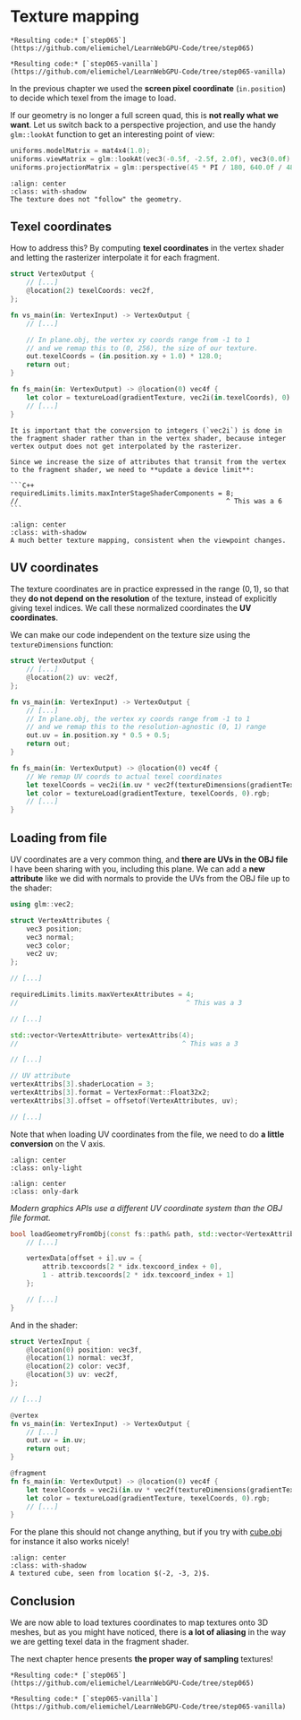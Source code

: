 Texture mapping
===============

````{tab} With webgpu.hpp
*Resulting code:* [`step065`](https://github.com/eliemichel/LearnWebGPU-Code/tree/step065)
````

````{tab} Vanilla webgpu.h
*Resulting code:* [`step065-vanilla`](https://github.com/eliemichel/LearnWebGPU-Code/tree/step065-vanilla)
````

In the previous chapter we used the **screen pixel coordinate** (`in.position`) to decide which texel from the image to load.

If our geometry is no longer a full screen quad, this is **not really what we want**. Let us switch back to a perspective projection, and use the handy `glm::lookAt` function to get an interesting point of view:

```C++
uniforms.modelMatrix = mat4x4(1.0);
uniforms.viewMatrix = glm::lookAt(vec3(-0.5f, -2.5f, 2.0f), vec3(0.0f), vec3(0, 0, 1)); // the last argument indicates our Up direction convention
uniforms.projectionMatrix = glm::perspective(45 * PI / 180, 640.0f / 480.0f, 0.01f, 100.0f);
```

```{figure} /images/wrong-mapping.png
:align: center
:class: with-shadow
The texture does not "follow" the geometry.
```

Texel coordinates
-----------------

How to address this? By computing **texel coordinates** in the vertex shader and letting the rasterizer interpolate it for each fragment.

```rust
struct VertexOutput {
	// [...]
	@location(2) texelCoords: vec2f,
};

fn vs_main(in: VertexInput) -> VertexOutput {
	// [...]

	// In plane.obj, the vertex xy coords range from -1 to 1
	// and we remap this to (0, 256), the size of our texture.
	out.texelCoords = (in.position.xy + 1.0) * 128.0;
	return out;
}

fn fs_main(in: VertexOutput) -> @location(0) vec4f {
	let color = textureLoad(gradientTexture, vec2i(in.texelCoords), 0).rgb;
	// [...]
}
```

```{important}
It is important that the conversion to integers (`vec2i`) is done in the fragment shader rather than in the vertex shader, because integer vertex output does not get interpolated by the rasterizer.
```

````{note}
Since we increase the size of attributes that transit from the vertex to the fragment shader, we need to **update a device limit**:

```C++
requiredLimits.limits.maxInterStageShaderComponents = 8;
//                                                    ^ This was a 6
```
````

```{figure} /images/fixed-mapping.png
:align: center
:class: with-shadow
A much better texture mapping, consistent when the viewpoint changes.
```

UV coordinates
--------------

The texture coordinates are in practice expressed in the range $(0,1)$, so that they **do not depend on the resolution** of the texture, instead of explicitly giving texel indices. We call these normalized coordinates the **UV coordinates**.

We can make our code independent on the texture size using the `textureDimensions` function:

```rust
struct VertexOutput {
	// [...]
	@location(2) uv: vec2f,
};

fn vs_main(in: VertexInput) -> VertexOutput {
	// [...]
	// In plane.obj, the vertex xy coords range from -1 to 1
	// and we remap this to the resolution-agnostic (0, 1) range
	out.uv = in.position.xy * 0.5 + 0.5;
	return out;
}

fn fs_main(in: VertexOutput) -> @location(0) vec4f {
	// We remap UV coords to actual texel coordinates
	let texelCoords = vec2i(in.uv * vec2f(textureDimensions(gradientTexture)));
	let color = textureLoad(gradientTexture, texelCoords, 0).rgb;
	// [...]
}
```

Loading from file
-----------------

UV coordinates are a very common thing, and **there are UVs in the OBJ file** I have been sharing with you, including this plane. We can add a **new attribute** like we did with normals to provide the UVs from the OBJ file up to the shader:

```C++
using glm::vec2;

struct VertexAttributes {
	vec3 position;
	vec3 normal;
	vec3 color;
	vec2 uv;
};

// [...]

requiredLimits.limits.maxVertexAttributes = 4;
//                                          ^ This was a 3

// [...]

std::vector<VertexAttribute> vertexAttribs(4);
//                                         ^ This was a 3

// [...]

// UV attribute
vertexAttribs[3].shaderLocation = 3;
vertexAttribs[3].format = VertexFormat::Float32x2;
vertexAttribs[3].offset = offsetof(VertexAttributes, uv);

// [...]
```

Note that when loading UV coordinates from the file, we need to do **a little conversion** on the V axis.

```{image} /images/uv-coords-light.svg
:align: center
:class: only-light
```

```{image} /images/uv-coords-dark.svg
:align: center
:class: only-dark
```

<p class="align-center">
	<span class="caption-text"><em>Modern graphics APIs use a different UV coordinate system than the OBJ file format.</em></span>
</p>

```C++
bool loadGeometryFromObj(const fs::path& path, std::vector<VertexAttributes>& vertexData) {
	// [...]

	vertexData[offset + i].uv = {
		attrib.texcoords[2 * idx.texcoord_index + 0],
		1 - attrib.texcoords[2 * idx.texcoord_index + 1]
	};

	// [...]
}
```

And in the shader:

```rust
struct VertexInput {
	@location(0) position: vec3f,
	@location(1) normal: vec3f,
	@location(2) color: vec3f,
	@location(3) uv: vec2f,
};

// [...]

@vertex
fn vs_main(in: VertexInput) -> VertexOutput {
	// [...]
	out.uv = in.uv;
	return out;
}

@fragment
fn fs_main(in: VertexOutput) -> @location(0) vec4f {
    let texelCoords = vec2i(in.uv * vec2f(textureDimensions(gradientTexture)));
    let color = textureLoad(gradientTexture, texelCoords, 0).rgb;
    // [...]
}
```

For the plane this should not change anything, but if you try with [cube.obj](../../data/cube.obj) for instance it also works nicely!

```{figure} /images/textured-cube.png
:align: center
:class: with-shadow
A textured cube, seen from location $(-2, -3, 2)$.
```

Conclusion
----------

We are now able to load textures coordinates to map textures onto 3D meshes, but as you might have noticed, there is **a lot of aliasing** in the way we are getting texel data in the fragment shader.

The next chapter hence presents **the proper way of sampling** textures!

````{tab} With webgpu.hpp
*Resulting code:* [`step065`](https://github.com/eliemichel/LearnWebGPU-Code/tree/step065)
````

````{tab} Vanilla webgpu.h
*Resulting code:* [`step065-vanilla`](https://github.com/eliemichel/LearnWebGPU-Code/tree/step065-vanilla)
````

